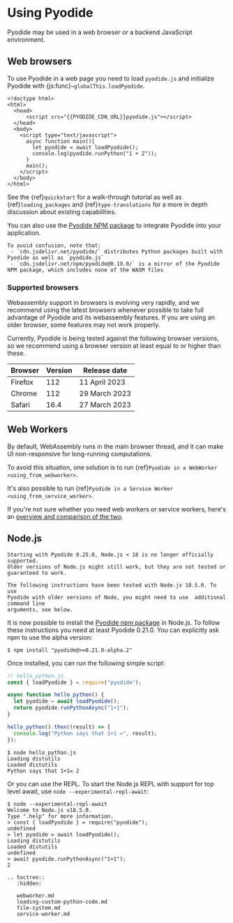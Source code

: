 # Using Pyodide

Pyodide may be used in a web browser or a backend JavaScript environment.

## Web browsers

To use Pyodide in a web page you need to load `pyodide.js` and initialize
Pyodide with {js:func}`~globalThis.loadPyodide`.

```html-pyodide
<!doctype html>
<html>
  <head>
      <script src="{{PYODIDE_CDN_URL}}pyodide.js"></script>
  </head>
  <body>
    <script type="text/javascript">
      async function main(){
        let pyodide = await loadPyodide();
        console.log(pyodide.runPython("1 + 2"));
      }
      main();
    </script>
  </body>
</html>
```

See the {ref}`quickstart` for a walk-through tutorial as well as
{ref}`loading_packages` and {ref}`type-translations` for a more in depth
discussion about existing capabilities.

You can also use the [Pyodide NPM
package](https://www.npmjs.com/package/pyodide) to integrate Pyodide into your
application.

```{note}
To avoid confusion, note that:
 - `cdn.jsdelivr.net/pyodide/` distributes Python packages built with Pyodide as well as `pyodide.js`
 - `cdn.jsdelivr.net/npm/pyodide@0.19.0/` is a mirror of the Pyodide NPM package, which includes none of the WASM files
```

### Supported browsers

Webassembly support in browsers is evolving very rapidly,
and we recommend using the latest browsers whenever possible
to take full advantage of Pyodide and its webassembly features.
If you are using an older browser, some features may not work properly.

Currently, Pyodide is being tested against the following browser versions,
so we recommend using a browser version at least equal to or higher than these.

| Browser | Version                   | Release date    |
| ------- | ------------------------- | --------------- |
| Firefox | 112                       | 11 April 2023 |
| Chrome  | 112                       | 29 March 2023 |
| Safari | 16.4                       | 27 March 2023 |



## Web Workers

By default, WebAssembly runs in the main browser thread, and it can make UI
non-responsive for long-running computations.

To avoid this situation, one solution is to run {ref}`Pyodide in a WebWorker <using_from_webworker>`.

It's also possible to run {ref}`Pyodide in a Service Worker <using_from_service_worker>`.

If you're not sure whether you need web workers or service workers, here's an [overview and comparison of the two](https://web.dev/workers-overview/).

## Node.js

```{warning}
Starting with Pyodide 0.25.0, Node.js < 18 is no longer officially supported.
Older versions of Node.js might still work, but they are not tested or guaranteed to work.
```

```{note}
The following instructions have been tested with Node.js 18.5.0. To use
Pyodide with older versions of Node, you might need to use  additional command line
arguments, see below.
```

It is now possible to install the
[Pyodide npm package](https://www.npmjs.com/package/pyodide) in Node.js. To
follow these instructions you need at least Pyodide 0.21.0.
You can explicitly ask npm to use
the alpha version:

```
$ npm install "pyodide@>=0.21.0-alpha.2"
```

Once installed, you can run the following simple script:

```js
// hello_python.js
const { loadPyodide } = require("pyodide");

async function hello_python() {
  let pyodide = await loadPyodide();
  return pyodide.runPythonAsync("1+1");
}

hello_python().then((result) => {
  console.log("Python says that 1+1 =", result);
});
```

```
$ node hello_python.js
Loading distutils
Loaded distutils
Python says that 1+1= 2
```

Or you can use the REPL. To start the Node.js REPL with support for top level
await, use `node --experimental-repl-await`:

```
$ node --experimental-repl-await
Welcome to Node.js v18.5.0.
Type ".help" for more information.
> const { loadPyodide } = require("pyodide");
undefined
> let pyodide = await loadPyodide();
Loading distutils
Loaded distutils
undefined
> await pyodide.runPythonAsync("1+1");
2
```

```{eval-rst}
.. toctree::
   :hidden:

   webworker.md
   loading-custom-python-code.md
   file-system.md
   service-worker.md
```
